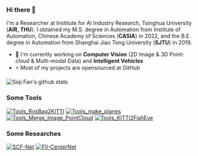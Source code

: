 ### **Hi there 👋**
I'm a Researcher at Institute for AI Industry Research, Tsinghua University (**AIR, THU**). 
I obtained my M.S. degree in Automation from Institute of Automation, Chinese Academy of Sciences (**CASIA**) in 2022, 
and the B.E. degree in Automation from Shanghai Jiao Tong University (**SJTU**) in 2019.

- 🔭 I'm currently working on **Computer Vision** (2D Image & 3D Point-cloud & Multi-modal Data) and **Intelligent Vehicles**
- ⚡ Most of my projects are opensourced at GitHub
<!-- - :book: Check my publications via [google scholar](https://scholar.google.com/citations?user=Ahy5smMAAAAJ&hl=en&oi=ao) -->

![Siqi Fan's github stats](https://github-readme-stats-git-masterrstaa-rickstaa.vercel.app/api?username=leofansq&hide=prs,contribs&include_all_commits=true&show_icons=true&theme=react)

### **Some Tools**
[![Tools_RosBag2KITTI](https://github-readme-stats-git-masterrstaa-rickstaa.vercel.app/api/pin/?username=leofansq&repo=Tools_RosBag2KITTI&theme=react)](https://github.com/leofansq/Tools_RosBag2KITTI)
[![Tools_make_planes](https://github-readme-stats-git-masterrstaa-rickstaa.vercel.app/api/pin/?username=leofansq&repo=Tools_make_planes&theme=react)](https://github.com/leofansq/Tools_make_planes)
[![Tools_Merge_Image_PointCloud](https://github-readme-stats-git-masterrstaa-rickstaa.vercel.app/api/pin/?username=leofansq&repo=Tools_Merge_Image_PointCloud&theme=react)](https://github.com/leofansq/Tools_Merge_Image_PointCloud)
[![Tools_KITTI2FishEye](https://github-readme-stats-git-masterrstaa-rickstaa.vercel.app/api/pin/?username=leofansq&repo=Tools_KITTI2FishEye&theme=react)](https://github.com/leofansq/Tools_KITTI2FishEye)

### **Some Researches**
[![SCF-Net](https://github-readme-stats-git-masterrstaa-rickstaa.vercel.app/api/pin/?username=leofansq&repo=SCF-Net&theme=react)](https://github.com/leofansq/SCF-Net)
[![FII-CenterNet](https://github-readme-stats-git-masterrstaa-rickstaa.vercel.app/api/pin/?username=leofansq&repo=FII-CenterNet&theme=react)](https://github.com/leofansq/FII-CenterNet)

<!-- ![Top Langs](https://github-readme-stats.vercel.app/api/top-langs/?username=leofansq&layout=compact&hide=jupyterNotebook&theme=react) -->

<!--
Here are some ideas to get you started:

- 🔭 I’m currently working on ...
- 🌱 I’m currently learning ...
- 👯 I’m looking to collaborate on ...
- 🤔 I’m looking for help with ...
- 💬 Ask me about ...
- 📫 How to reach me: ...
- 😄 Pronouns: ...
- ⚡ Fun fact: ...
-->
